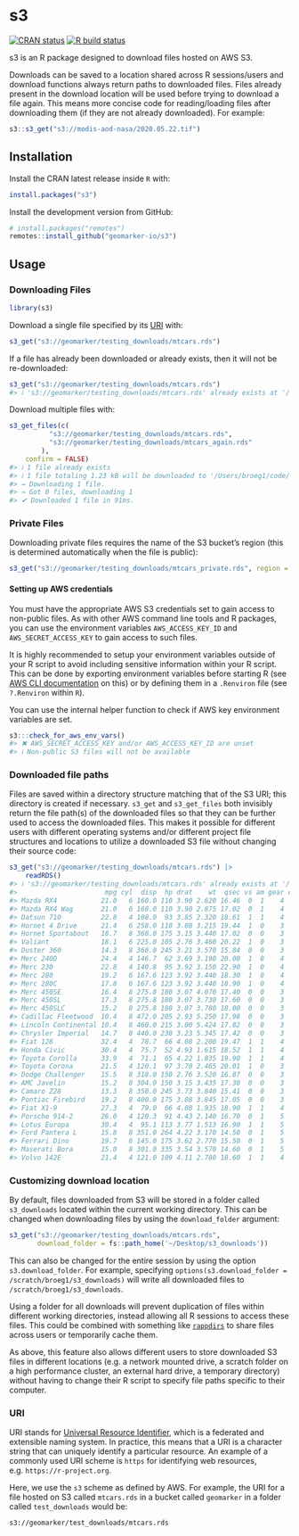 
<!-- README.md is generated from README.Rmd. Please edit that file -->

# s3

<!-- badges: start -->

[![CRAN
status](https://www.r-pkg.org/badges/version/s3)](https://CRAN.R-project.org/package=s3)
[![R build
status](https://github.com/geomarker-io/s3/workflows/R-CMD-check/badge.svg)](https://github.com/geomarker-io/s3/actions)
<!-- badges: end -->

s3 is an R package designed to download files hosted on AWS S3.

Downloads can be saved to a location shared across R sessions/users and
download functions always return paths to downloaded files. Files
already present in the download location will be used before trying to
download a file again. This means more concise code for reading/loading
files after downloading them (if they are not already downloaded). For
example:

``` r
s3::s3_get("s3://modis-aod-nasa/2020.05.22.tif")
```

## Installation

Install the CRAN latest release inside `R` with:

``` r
install.packages("s3")
```

Install the development version from GitHub:

``` r
# install.packages("remotes")
remotes::install_github("geomarker-io/s3")
```

## Usage

### Downloading Files

``` r
library(s3)
```

Download a single file specified by its [URI](#URI) with:

``` r
s3_get("s3://geomarker/testing_downloads/mtcars.rds")
```

If a file has already been downloaded or already exists, then it will
not be re-downloaded:

``` r
s3_get("s3://geomarker/testing_downloads/mtcars.rds")
#> ℹ 's3://geomarker/testing_downloads/mtcars.rds' already exists at '/Users/broeg1/code/s3/s3_downloads/geomarker/testing_downloads/mtcars.rds'
```

Download multiple files with:

``` r
s3_get_files(c(
          "s3://geomarker/testing_downloads/mtcars.rds",
          "s3://geomarker/testing_downloads/mtcars_again.rds"
        ),
    confirm = FALSE)
#> ℹ 1 file already exists
#> ℹ 1 file totaling 1.23 kB will be downloaded to '/Users/broeg1/code/s3/s3_downloads'
#> → Downloading 1 file.
#> → Got 0 files, downloading 1
#> ✔ Downloaded 1 file in 91ms.
```

### Private Files

Downloading private files requires the name of the S3 bucket’s region
(this is determined automatically when the file is public):

``` r
s3_get("s3://geomarker/testing_downloads/mtcars_private.rds", region = "us-east-2")
```

#### Setting up AWS credentials

You must have the appropriate AWS S3 credentials set to gain access to
non-public files. As with other AWS command line tools and R packages,
you can use the environment variables `AWS_ACCESS_KEY_ID` and
`AWS_SECRET_ACCESS_KEY` to gain access to such files.

It is highly recommended to setup your environment variables outside of
your R script to avoid including sensitive information within your R
script. This can be done by exporting environment variables before
starting R (see [AWS CLI
documentation](https://docs.aws.amazon.com/cli/latest/userguide/cli-configure-envvars.html)
on this) or by defining them in a `.Renviron` file (see `?.Renviron`
within `R`).

You can use the internal helper function to check if AWS key environment
variables are set.

``` r
s3:::check_for_aws_env_vars()
#> ✖ AWS_SECRET_ACCESS_KEY and/or AWS_ACCESS_KEY_ID are unset
#> ℹ Non-public S3 files will not be available
```

### Downloaded file paths

Files are saved within a directory structure matching that of the S3
URI; this directory is created if necessary. `s3_get` and `s3_get_files`
both invisibly return the file path(s) of the downloaded files so that
they can be further used to access the downloaded files. This makes it
possible for different users with different operating systems and/or
different project file structures and locations to utilize a downloaded
S3 file without changing their source code:

``` r
s3_get("s3://geomarker/testing_downloads/mtcars.rds") |>
    readRDS()
#> ℹ 's3://geomarker/testing_downloads/mtcars.rds' already exists at '/Users/broeg1/code/s3/s3_downloads/geomarker/testing_downloads/mtcars.rds'
#>                      mpg cyl  disp  hp drat    wt  qsec vs am gear carb
#> Mazda RX4           21.0   6 160.0 110 3.90 2.620 16.46  0  1    4    4
#> Mazda RX4 Wag       21.0   6 160.0 110 3.90 2.875 17.02  0  1    4    4
#> Datsun 710          22.8   4 108.0  93 3.85 2.320 18.61  1  1    4    1
#> Hornet 4 Drive      21.4   6 258.0 110 3.08 3.215 19.44  1  0    3    1
#> Hornet Sportabout   18.7   8 360.0 175 3.15 3.440 17.02  0  0    3    2
#> Valiant             18.1   6 225.0 105 2.76 3.460 20.22  1  0    3    1
#> Duster 360          14.3   8 360.0 245 3.21 3.570 15.84  0  0    3    4
#> Merc 240D           24.4   4 146.7  62 3.69 3.190 20.00  1  0    4    2
#> Merc 230            22.8   4 140.8  95 3.92 3.150 22.90  1  0    4    2
#> Merc 280            19.2   6 167.6 123 3.92 3.440 18.30  1  0    4    4
#> Merc 280C           17.8   6 167.6 123 3.92 3.440 18.90  1  0    4    4
#> Merc 450SE          16.4   8 275.8 180 3.07 4.070 17.40  0  0    3    3
#> Merc 450SL          17.3   8 275.8 180 3.07 3.730 17.60  0  0    3    3
#> Merc 450SLC         15.2   8 275.8 180 3.07 3.780 18.00  0  0    3    3
#> Cadillac Fleetwood  10.4   8 472.0 205 2.93 5.250 17.98  0  0    3    4
#> Lincoln Continental 10.4   8 460.0 215 3.00 5.424 17.82  0  0    3    4
#> Chrysler Imperial   14.7   8 440.0 230 3.23 5.345 17.42  0  0    3    4
#> Fiat 128            32.4   4  78.7  66 4.08 2.200 19.47  1  1    4    1
#> Honda Civic         30.4   4  75.7  52 4.93 1.615 18.52  1  1    4    2
#> Toyota Corolla      33.9   4  71.1  65 4.22 1.835 19.90  1  1    4    1
#> Toyota Corona       21.5   4 120.1  97 3.70 2.465 20.01  1  0    3    1
#> Dodge Challenger    15.5   8 318.0 150 2.76 3.520 16.87  0  0    3    2
#> AMC Javelin         15.2   8 304.0 150 3.15 3.435 17.30  0  0    3    2
#> Camaro Z28          13.3   8 350.0 245 3.73 3.840 15.41  0  0    3    4
#> Pontiac Firebird    19.2   8 400.0 175 3.08 3.845 17.05  0  0    3    2
#> Fiat X1-9           27.3   4  79.0  66 4.08 1.935 18.90  1  1    4    1
#> Porsche 914-2       26.0   4 120.3  91 4.43 2.140 16.70  0  1    5    2
#> Lotus Europa        30.4   4  95.1 113 3.77 1.513 16.90  1  1    5    2
#> Ford Pantera L      15.8   8 351.0 264 4.22 3.170 14.50  0  1    5    4
#> Ferrari Dino        19.7   6 145.0 175 3.62 2.770 15.50  0  1    5    6
#> Maserati Bora       15.0   8 301.0 335 3.54 3.570 14.60  0  1    5    8
#> Volvo 142E          21.4   4 121.0 109 4.11 2.780 18.60  1  1    4    2
```

### Customizing download location

By default, files downloaded from S3 will be stored in a folder called
`s3_downloads` located within the current working directory. This can be
changed when downloading files by using the `download_folder` argument:

``` r
s3_get("s3://geomarker/testing_downloads/mtcars.rds",
       download_folder = fs::path_home('~/Desktop/s3_downloads'))
```

This can also be changed for the entire session by using the option
`s3.download_folder`. For example, specifying
`options(s3.download_folder = /scratch/broeg1/s3_downloads)` will write
all downloaded files to `/scratch/broeg1/s3_downloads`.

Using a folder for all downloads will prevent duplication of files
within different working directories, instead allowing all R sessions to
access these files. This could be combined with something like
[`rappdirs`](https://github.com/r-lib/rappdirs) to share files across
users or temporarily cache them.

As above, this feature also allows different users to store downloaded
S3 files in different locations (e.g. a network mounted drive, a scratch
folder on a high performance cluster, an external hard drive, a
temporary directory) without having to change their R script to specify
file paths specific to their computer.

### URI

URI stands for [Universal Resource
Identifier](https://en.wikipedia.org/wiki/Uniform_Resource_Identifier),
which is a federated and extensible naming system. In practice, this
means that a URI is a character string that can uniquely identify a
particular resource. An example of a commonly used URI scheme is `https`
for identifying web resources, e.g. `https://r-project.org`.

Here, we use the `s3` scheme as defined by AWS. For example, the URI for
a file hosted on S3 called `mtcars.rds` in a bucket called `geomarker`
in a folder called `test_downloads` would be:

`s3://geomarker/test_downloads/mtcars.rds`
